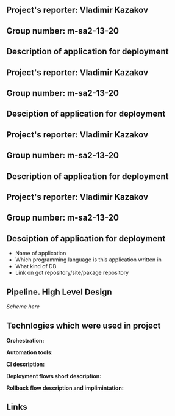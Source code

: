 ## Project's reporter: Vladimir Kazakov
## Group number: m-sa2-13-20

## Description of application for deployment

## Project's reporter: Vladimir Kazakov
## Group number: m-sa2-13-20

## Desciption of application for deployment

## Project's reporter: Vladimir Kazakov
## Group number: m-sa2-13-20

## Description of application for deployment

## Project's reporter: Vladimir Kazakov
## Group number: m-sa2-13-20

## Desciption of application for deployment

* Name of application
* Which programming language is this application written in
* What kind of DB
* Link on got repository/site/pakage repository

## Pipeline. High Level Design

*Scheme here*

## Technlogies which were used in project

**Orchestration:**

**Automation tools:**

**CI description:**

**Deployment flows short description:**

**Rollback flow description and implimintation:**

## Links


